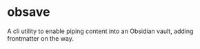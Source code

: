 # obsave
A cli utility to enable piping content into an Obsidian vault, adding frontmatter on the way.
